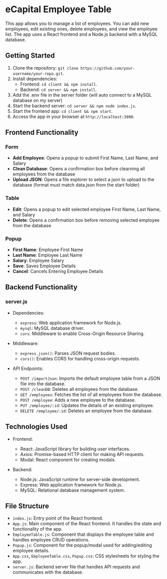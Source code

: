 # eCapital Employee Table

This app allows you to manage a list of employees. You can add new employees, edit existing ones, delete employees, and view the employee list. The app uses a React frontend and a Node.js backend with a MySQL database.

## Getting Started

1. Clone the repository: `git clone https://github.com/your-username/your-repo.git`.
2. Install dependencies:
    - Frontend: `cd client && npm install`.
    - Backend: `cd server && npm install`.
3. Add the .env file in the server folder (will auto connect to a MySQL database on my server)
4. Start the backend server: `cd server && npm node index.js`.
5. Start the frontend app: `cd client && npm start`.
6. Access the app in your browser at `http://localhost:3000`.

## Frontend Functionality

### Form

-   **Add Employee**: Opens a popup to submit First Name, Last Name, and Salary
-   **Clean Database**: Opens a confirmation box before clearning all employees from the database
-   **Upload JSON**: Opens a file explorer to select a json to upload to the database (format must match data.json from the start folder)

### Table

-   **Edit**: Opens a popup to edit selected employee First Name, Last Name, and Salary
-   **Delete**: Opens a confirmation box before removing selected employee from the database

### Popup

-   **First Name**: Employee First Name
-   **Last Name**: Employee Last Name
-   **Salary**: Employee Salary
-   **Save**: Saves Employee Details
-   **Cancel**: Cancels Entering Employee Details

## Backend Functionality

### server.js

-   Dependencies:

    -   `express`: Web application framework for Node.js.
    -   `mysql`: MySQL database driver.
    -   `cors`: Middleware to enable Cross-Origin Resource Sharing.

-   Middleware:

    -   `express.json()`: Parses JSON request bodies.
    -   `cors()`: Enables CORS for handling cross-origin requests.

-   API Endpoints:
    -   `POST /importJson`: Imports the default employee table from a JSON file into the database.
    -   `POST /cleanDB`: Deletes all employees from the database.
    -   `GET /employees`: Fetches the list of all employees from the database.
    -   `POST /employee`: Adds a new employee to the database.
    -   `PUT /employee/:id`: Updates the details of an existing employee.
    -   `DELETE /employee/:id`: Deletes an employee from the database.

## Technologies Used

-   Frontend:

    -   React: JavaScript library for building user interfaces.
    -   Axios: Promise-based HTTP client for making API requests.
    -   Modal: React component for creating modals.

-   Backend:
    -   Node.js: JavaScript runtime for server-side development.
    -   Express: Web application framework for Node.js.
    -   MySQL: Relational database management system.

## File Structure

-   `index.js`: Entry point of the React frontend.
-   `App.js`: Main component of the React frontend. It handles the state and functionality of the app.
-   `EmployeeTable.js`: Component that displays the employee table and handles employee CRUD operations.
-   `Popup.js`: Component for the popup/modal used for adding/editing employee details.
-   `App.css`, `EmployeeTable.css`, `Popup.css`: CSS stylesheets for styling the app.
-   `server.js`: Backend server file that handles API requests and communicates with the database.
